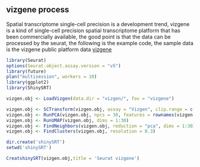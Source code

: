 ## vizgene process

Spatial transcriptome single-cell precision is a development trend, vizgene is a kind of single-cell precision spatial transcriptome platform that has been commercially available, the good point is that the data can be processed by the seurat, the following is the example code, the sample data is the vizgene public platform data [vizgene](https://console.cloud.google.com/storage/browser/public-datasets-vizgen-merfish;tab=objects?prefix=&forceOnObjectsSortingFiltering=false)

``` r
library(Seurat)
options(Seurat.object.assay.version = "v5")
library(future)
plan("multisession", workers = 10)
library(ggplot2)
library(ShinySRT)

vizgen.obj <- LoadVizgen(data.dir = "vizgen/", fov = "vizgene")

vizgen.obj <- SCTransform(vizgen.obj, assay = "Vizgen", clip.range = c(-10, 10))
vizgen.obj <- RunPCA(vizgen.obj, npcs = 30, features = rownames(vizgen.obj))
vizgen.obj <- RunUMAP(vizgen.obj, dims = 1:30)
vizgen.obj <- FindNeighbors(vizgen.obj, reduction = "pca", dims = 1:30)
vizgen.obj <- FindClusters(vizgen.obj, resolution = 0.3)

dir.create('shinySRT')
setwd('shinySRT')

CreatshinySRT(vizgen.obj,title = 'Seurat vizgene')
```